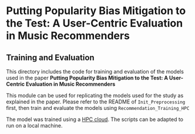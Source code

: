 # Putting Popularity Bias Mitigation to the Test: A User-Centric Evaluation in Music Recommenders

## Training and Evaluation

This directory includes the code for training and evaluation of the models used in the paper **Putting Popularity Bias Mitigation to the Test: A User-Centric Evaluation in Music Recommenders**

This module can be used for replicating the models used for the study as explained in the paper.
Please refer to the README of `Init_Preprocessing` first, then train and evaluate the models using `Recommendation_Training_HPC`

The model was trained using a [HPC cloud](https://www.surf.nl/en/services/hpc-cloud).
The scripts can be adapted to run on a local machine.